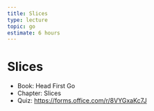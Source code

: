 ```yaml
---
title: Slices
type: lecture
topic: go
estimate: 6 hours
---
```


# Slices

- Book: Head First Go
- Chapter: Slices
- Quiz: https://forms.office.com/r/8VYGxaKc7J
